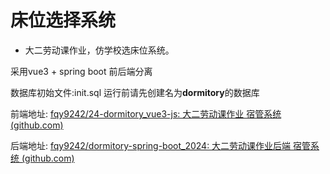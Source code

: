 # 床位选择系统

- 大二劳动课作业，仿学校选床位系统。

采用vue3 + spring boot 前后端分离

数据库初始文件:init.sql 运行前请先创建名为**dormitory**的数据库

前端地址: [fqy9242/24-dormitory_vue3-js: 大二劳动课作业 宿管系统 (github.com)](https://github.com/fqy9242/24-dormitory_vue3-js)

后端地址: [fqy9242/dormitory-spring-boot_2024: 大二劳动课作业后端 宿管系统 (github.com)](https://github.com/fqy9242/dormitory-spring-boot_2024)